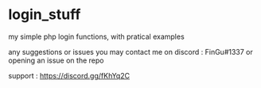 # login_stuff
my simple php login functions, with pratical examples

any suggestions or issues you may contact me on discord : FinGu#1337 or opening an issue on the repo

support : https://discord.gg/fKhYq2C
